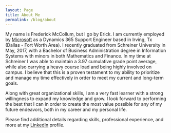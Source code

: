 ```yaml
---
layout: Page
title: About Me
permalink: /blog/about
---
```




    
My name is Frederick McCollum, but I go by Erick. I am currently employed by [Microsoft](https://careers.microsoft.com/us/en/) as a Dynamics 365 Support Engineer based in Irving, Tx (Dallas - Fort Worth Area). I recently graduated from Schreiner University in May, 2017, with a Bachelor of Business Administration degree in Information Systems with minors in both Mathematics and Finance. In my time at Schreiner I was able to maintain a 3.97 cumulative grade point average, while also carrying a heavy course load and being highly involved on campus. I believe that this is a proven testament to my ability to prioritize and manage my time effectively in order to meet my current and long-term goals.
              
 Along with great organizational skills, I am a very fast learner with a strong willingness to expand my knowledge and grow. I look forward to performing the best that I can in order to create the most value possible for any of my future endeavors, both in my career and my personal life.
                
             
 Please find additional details regarding skills, professional experience, and more at my [LinkedIn](https://www.linkedin.com/in/frederick-erick-mccollum-604184104) profile.
                